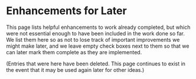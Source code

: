 
# Enhancements for Later

This page lists helpful enhancements to work already completed, but which
were not essential enough to have been included in the work done so far.  We
list them here so as not to lose track of important improvements we might
make later, and we leave empty check boxes next to them so that we can later
mark them complete as they are implemented.

(Entries that were here have been deleted.  This page continues to exist in
the event that it may be used again later for other ideas.)
